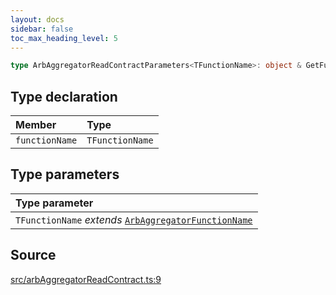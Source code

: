 ```yaml
---
layout: docs
sidebar: false
toc_max_heading_level: 5
---
```


```ts
type ArbAggregatorReadContractParameters<TFunctionName>: object & GetFunctionArgs<ArbAggregatorAbi, TFunctionName>;
```

## Type declaration

| Member | Type |
| :------ | :------ |
| `functionName` | `TFunctionName` |

## Type parameters

| Type parameter |
| :------ |
| `TFunctionName` *extends* [`ArbAggregatorFunctionName`](ArbAggregatorFunctionName.md) |

## Source

[src/arbAggregatorReadContract.ts:9](https://github.com/OffchainLabs/arbitrum-orbit-sdk/blob/27c24d61cdc7e62a81af29bd04f39d5a3549ecb3/src/arbAggregatorReadContract.ts#L9)
